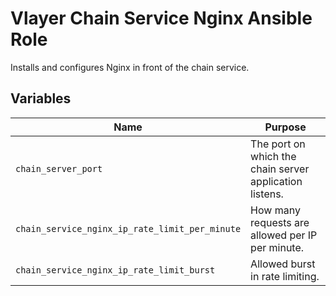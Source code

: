 # Vlayer Chain Service Nginx Ansible Role

Installs and configures Nginx in front of the chain service.

## Variables

| Name | Purpose |
| --- | --- |
| `chain_server_port` | The port on which the chain server application listens. |
| `chain_service_nginx_ip_rate_limit_per_minute` | How many requests are allowed per IP per minute. |
| `chain_service_nginx_ip_rate_limit_burst` | Allowed burst in rate limiting. |
